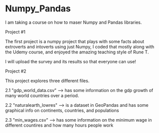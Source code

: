 # Numpy_Pandas
I am taking a course on how to maser Numpy and Pandas libraries.

Project #1

The first project is a numpy project that plays with some facts about extroverts and intoverts using just Numpy, I coded that mostly along with the Udemy course, and enjoyed the amazing teaching style of Rune T.

I will upload the survey and its results so that everyone can use!


Project #2

This project explores three different files. 

2.1 "gdp_world_data.csv" --> has some information on the gdp growth of many world countries over a period.

2.2 "naturalearth_lowres" --> is a dataset in GeoPandas and has some graphical info on continents, countries, and populations

2.3 "min_wages.csv" --> has some information on the minimum wage in different countires and how many hours people work
